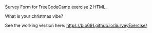 Survey Form for FreeCodeCamp exercise 2 HTML.

What is your christmas vibe?

See the working version here: https://bib691.github.io/SurveyExercise/